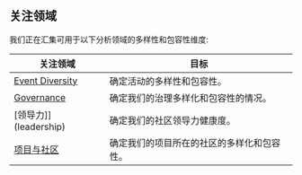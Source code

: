 ## 关注领域

我们正在汇集可用于以下分析领域的多样性和包容性维度:

| 关注领域 | 目标 |
| --- | --- |
|[Event Diversity](event-diversity) | 确定活动的多样性和包容性。 |
|[Governance](governance) | 确定我们的治理多样化和包容性的情况。|
|[领导力]](leadership) | 确定我们的社区领导力健康度。|
|[项目与社区](project-and-community) | 确定我们的项目所在的社区的多样化和包容性。|
